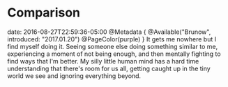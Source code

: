 # Comparison
date: 2016-08-27T22:59:36-05:00
@Metadata {
  @Available("Brunow", introduced: "2017.01.20")
  @PageColor(purple)
}
It gets me nowhere but I find myself doing it. Seeing someone else doing something similar to me, experiencing a moment of not being enough, and then mentally fighting to find ways that I'm better. My silly little human mind has a hard time understanding that there's room for us all, getting caught up in the tiny world we see and ignoring everything beyond.
